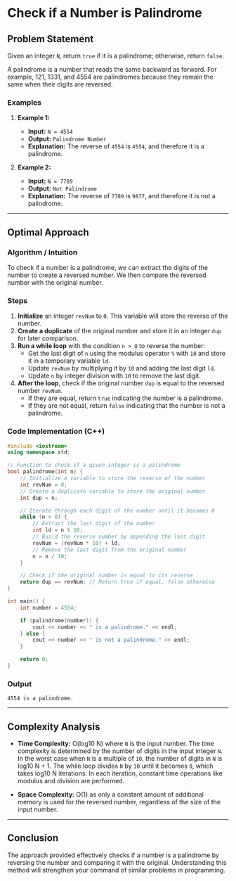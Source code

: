 # Check if a Number is Palindrome

## Problem Statement

Given an integer `N`, return `true` if it is a palindrome; otherwise, return `false`.

A palindrome is a number that reads the same backward as forward. For example, 121, 1331, and 4554 are palindromes because they remain the same when their digits are reversed.

### Examples

1. **Example 1:**
   - **Input:** `N = 4554`
   - **Output:** `Palindrome Number`
   - **Explanation:** The reverse of `4554` is `4554`, and therefore it is a palindrome.

2. **Example 2:**
   - **Input:** `N = 7789`
   - **Output:** `Not Palindrome`
   - **Explanation:** The reverse of `7789` is `9877`, and therefore it is not a palindrome.

---

## Optimal Approach

### Algorithm / Intuition

To check if a number is a palindrome, we can extract the digits of the number to create a reversed number. We then compare the reversed number with the original number.

### Steps

1. **Initialize** an integer `revNum` to `0`. This variable will store the reverse of the number.
2. **Create a duplicate** of the original number and store it in an integer `dup` for later comparison.
3. **Run a while loop** with the condition `n > 0` to reverse the number:
   - Get the last digit of `n` using the modulus operator `%` with `10` and store it in a temporary variable `ld`.
   - Update `revNum` by multiplying it by `10` and adding the last digit `ld`.
   - Update `n` by integer division with `10` to remove the last digit.
4. **After the loop**, check if the original number `dup` is equal to the reversed number `revNum`.
   - If they are equal, return `true` indicating the number is a palindrome.
   - If they are not equal, return `false` indicating that the number is not a palindrome.

### Code Implementation (C++)

```cpp
#include <iostream>
using namespace std;

// Function to check if a given integer is a palindrome
bool palindrome(int n) {
    // Initialize a variable to store the reverse of the number
    int revNum = 0;
    // Create a duplicate variable to store the original number
    int dup = n;

    // Iterate through each digit of the number until it becomes 0
    while (n > 0) {
        // Extract the last digit of the number
        int ld = n % 10;
        // Build the reverse number by appending the last digit
        revNum = (revNum * 10) + ld;
        // Remove the last digit from the original number
        n = n / 10;
    }

    // Check if the original number is equal to its reverse
    return dup == revNum; // Return true if equal, false otherwise
}

int main() {
    int number = 4554;

    if (palindrome(number)) {
        cout << number << " is a palindrome." << endl;
    } else {
        cout << number << " is not a palindrome." << endl;
    }

    return 0;
}
```

### Output

```
4554 is a palindrome.
```

---

## Complexity Analysis

- **Time Complexity:** O(log10 N) where `N` is the input number. The time complexity is determined by the number of digits in the input integer `N`. In the worst case when `N` is a multiple of `10`, the number of digits in `N` is log10 N + 1. The while loop divides `N` by `10` until it becomes `0`, which takes log10 N iterations. In each iteration, constant time operations like modulus and division are performed.

- **Space Complexity:** O(1) as only a constant amount of additional memory is used for the reversed number, regardless of the size of the input number.

---

## Conclusion

The approach provided effectively checks if a number is a palindrome by reversing the number and comparing it with the original. Understanding this method will strengthen your command of similar problems in programming.
```